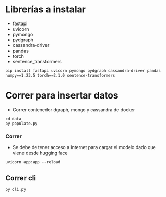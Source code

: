 # Librerías a instalar
- fastapi
- uvicorn
- pymongo
- pydgraph
- cassandra-driver
- pandas
- torch
- sentence_transformers
```
pip install fastapi uvicorn pymongo pydgraph cassandra-driver pandas numpy==1.23.5 torch==2.1.0 sentence-transformers
```

# Correr para insertar datos
- Correr contenedor dgraph, mongo y cassandra de docker
```
cd data
py populate.py
```

### Correr
- Se debe de tener acceso a internet para cargar el modelo dado que viene desde hugging face
```
uvicorn app:app --reload
```

## Correr cli
```
py cli.py
```
